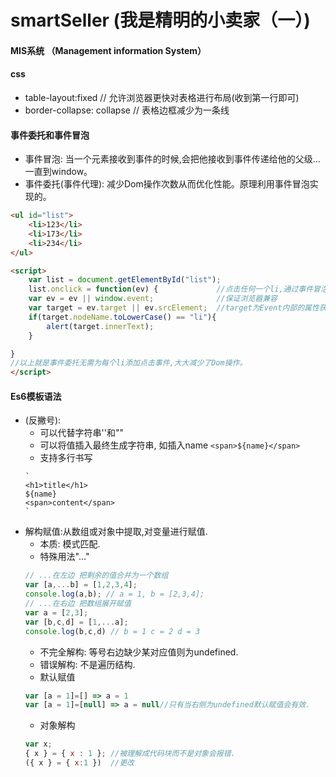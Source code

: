 # smartSeller (我是精明的小卖家（一）)

#### MIS系统 （Management information System）

#### css
* table-layout:fixed        // 允许浏览器更快对表格进行布局(收到第一行即可)
* border-collapse: collapse // 表格边框减少为一条线

#### 事件委托和事件冒泡
* 事件冒泡: 当一个元素接收到事件的时候,会把他接收到事件传递给他的父级...一直到window。
* 事件委托(事件代理): 减少Dom操作次数从而优化性能。原理利用事件冒泡实现的。
```html
<ul id="list">
	<li>123</li>
	<li>173</li>
	<li>234</li>
</ul>

<script>
	var list = document.getElementById("list");
	list.onclick = function(ev) {             //点击任何一个li,通过事件冒泡传递到父级实现，减少Dom操作。
	var ev = ev || window.event;              //保证浏览器兼容
	var target = ev.target || ev.srcElement;  //target为Event内部的属性获取目标节点
	if(target.nodeName.toLowerCase() == "li"){
		alert(target.innerText);
	}

}
//以上就是事件委托无需为每个li添加点击事件,大大减少了Dom操作。
</script>
```


#### Es6模板语法
* (反撇号): 
	* 可以代替字符串''和"" 
	* 可以将值插入最终生成字符串, 如插入name
	`<span>${name}</span>`
	* 支持多行书写
	```
	`
	<h1>title</h1>
	${name}
	<span>content</span>
	`
	```
* 解构赋值:从数组或对象中提取,对变量进行赋值.
	* 本质: 模式匹配.
	* 特殊用法"..."
	```js
	// ...在左边 把剩余的值合并为一个数组
	var [a,...b] = [1,2,3,4];
	console.log(a,b); // a = 1, b = [2,3,4];
	// ...在右边 把数组展开赋值
	var a = [2,3];
	var [b,c,d] = [1,...a];
	console.log(b,c,d) // b = 1 c = 2 d = 3
 	```
 	* 不完全解构: 等号右边缺少某对应值则为undefined.
 	* 错误解构: 不是遍历结构.
 	* 默认赋值
 	```js
 	var [a = 1]=[] => a = 1
 	var [a = 1]=[null] => a = null//只有当右侧为undefined默认赋值会有效.
	```
	* 对象解构
	```js
	var x;
	{ x } = { x : 1 }; //被理解成代码块而不是对象会报错.
	({ x } = { x:1 })  //更改
	```





